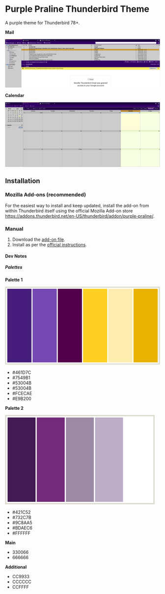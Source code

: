 # Purple Praline Thunderbird Theme
A purple theme for Thunderbird 78+.

**Mail**

![Mail window](img/mail.png)

**Calendar**

![Calendar window](img/calendar.png)

## Installation

### Mozilla Add-ons (recommended)

For the easiest way to install and keep updated, install the add-on from within Thunderbird itself using the official Mozilla Add-on store https://addons.thunderbird.net/en-US/thunderbird/addon/purple-praline/.

### Manual

1. Download the [add-on file](https://github.com/kaipee/thunderbird-theme-purple-praline/releases).
1. Install as per the [official instructions](https://support.mozilla.org/en-US/kb/installing-addon-thunderbird#w_a-slightly-less-ideal-case-install-from-a-downloaded-xpi-file).

#### Dev Notes

##### Palettes

**Palette 1**

![Palette 1](img/palette-1.png)

 * #461D7C
 * #7549B1
 * #53004B
 * #53004B
 * #FCECAE
 * #E9B200

**Palette 2**

![Palette 2](img/palette-2.png)

* #421C52
* #732C7B
* #9C8AA5
* #BDAEC6
* #FFFFFF

**Main**
 * 330066
 * 666666

**Additional**
 * CC9933
 * CCCCCC
 * CCFFFF
